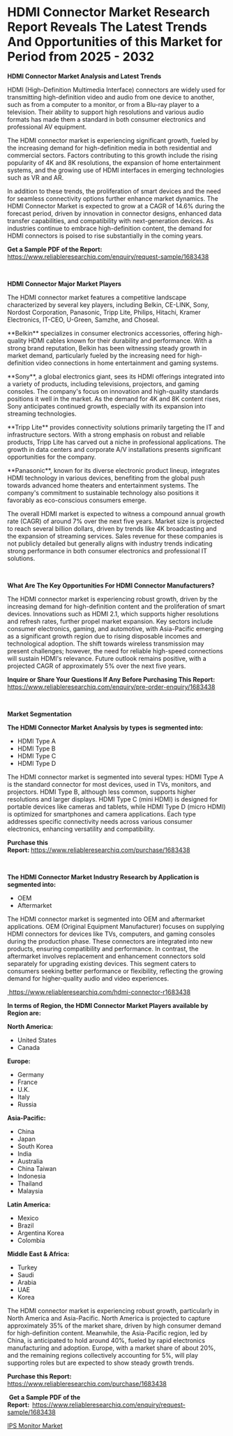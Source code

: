 <p><h1>HDMI Connector Market Research Report Reveals The Latest Trends And Opportunities of this Market for Period from 2025 - 2032</h1></p><p><strong>HDMI Connector Market Analysis and Latest Trends</strong></p>
<p><p>HDMI (High-Definition Multimedia Interface) connectors are widely used for transmitting high-definition video and audio from one device to another, such as from a computer to a monitor, or from a Blu-ray player to a television. Their ability to support high resolutions and various audio formats has made them a standard in both consumer electronics and professional AV equipment. </p><p>The HDMI connector market is experiencing significant growth, fueled by the increasing demand for high-definition media in both residential and commercial sectors. Factors contributing to this growth include the rising popularity of 4K and 8K resolutions, the expansion of home entertainment systems, and the growing use of HDMI interfaces in emerging technologies such as VR and AR. </p><p>In addition to these trends, the proliferation of smart devices and the need for seamless connectivity options further enhance market dynamics. The HDMI Connector Market is expected to grow at a CAGR of 14.6% during the forecast period, driven by innovation in connector designs, enhanced data transfer capabilities, and compatibility with next-generation devices. As industries continue to embrace high-definition content, the demand for HDMI connectors is poised to rise substantially in the coming years.</p></p>
<p><strong>Get a Sample PDF of the Report:&nbsp;</strong> <a href="https://www.reliableresearchiq.com/enquiry/request-sample/1683438?utm_campaign=2224&utm_medium=2&utm_source=Github&utm_content=ia&utm_term=10022025&utm_id=hdmi-connector">https://www.reliableresearchiq.com/enquiry/request-sample/1683438</a></p>
<p>&nbsp;</p>
<p><strong>HDMI Connector Major Market Players</strong></p>
<p><p>The HDMI connector market features a competitive landscape characterized by several key players, including Belkin, CE-LINK, Sony, Nordost Corporation, Panasonic, Tripp Lite, Philips, Hitachi, Kramer Electronics, IT-CEO, U-Green, Samzhe, and Choseal.</p><p>**Belkin** specializes in consumer electronics accessories, offering high-quality HDMI cables known for their durability and performance. With a strong brand reputation, Belkin has been witnessing steady growth in market demand, particularly fueled by the increasing need for high-definition video connections in home entertainment and gaming systems.</p><p>**Sony**, a global electronics giant, sees its HDMI offerings integrated into a variety of products, including televisions, projectors, and gaming consoles. The company's focus on innovation and high-quality standards positions it well in the market. As the demand for 4K and 8K content rises, Sony anticipates continued growth, especially with its expansion into streaming technologies.</p><p>**Tripp Lite** provides connectivity solutions primarily targeting the IT and infrastructure sectors. With a strong emphasis on robust and reliable products, Tripp Lite has carved out a niche in professional applications. The growth in data centers and corporate A/V installations presents significant opportunities for the company.</p><p>**Panasonic**, known for its diverse electronic product lineup, integrates HDMI technology in various devices, benefiting from the global push towards advanced home theaters and entertainment systems. The company's commitment to sustainable technology also positions it favorably as eco-conscious consumers emerge.</p><p>The overall HDMI market is expected to witness a compound annual growth rate (CAGR) of around 7% over the next five years. Market size is projected to reach several billion dollars, driven by trends like 4K broadcasting and the expansion of streaming services. Sales revenue for these companies is not publicly detailed but generally aligns with industry trends indicating strong performance in both consumer electronics and professional IT solutions.</p></p>
<p>&nbsp;</p>
<p><strong>What Are The Key Opportunities For HDMI Connector Manufacturers?</strong></p>
<p><p>The HDMI connector market is experiencing robust growth, driven by the increasing demand for high-definition content and the proliferation of smart devices. Innovations such as HDMI 2.1, which supports higher resolutions and refresh rates, further propel market expansion. Key sectors include consumer electronics, gaming, and automotive, with Asia-Pacific emerging as a significant growth region due to rising disposable incomes and technological adoption. The shift towards wireless transmission may present challenges; however, the need for reliable high-speed connections will sustain HDMI's relevance. Future outlook remains positive, with a projected CAGR of approximately 5% over the next five years.</p></p>
<p><strong>Inquire or Share Your Questions If Any Before Purchasing This Report:</strong> <a href="https://www.reliableresearchiq.com/enquiry/pre-order-enquiry/1683438?utm_campaign=2224&utm_medium=2&utm_source=Github&utm_content=ia&utm_term=10022025&utm_id=hdmi-connector">https://www.reliableresearchiq.com/enquiry/pre-order-enquiry/1683438</a></p>
<p>&nbsp;</p>
<p><strong>Market Segmentation</strong></p>
<p><strong>The HDMI Connector Market Analysis by types is segmented into:</strong></p>
<p><ul><li>HDMI Type A</li><li>HDMI Type B</li><li>HDMI Type C</li><li>HDMI Type D</li></ul></p>
<p><p>The HDMI connector market is segmented into several types: HDMI Type A is the standard connector for most devices, used in TVs, monitors, and projectors. HDMI Type B, although less common, supports higher resolutions and larger displays. HDMI Type C (mini HDMI) is designed for portable devices like cameras and tablets, while HDMI Type D (micro HDMI) is optimized for smartphones and camera applications. Each type addresses specific connectivity needs across various consumer electronics, enhancing versatility and compatibility.</p></p>
<p><strong>Purchase this Report:&nbsp;</strong><a href="https://www.reliableresearchiq.com/purchase/1683438?utm_campaign=2224&utm_medium=2&utm_source=Github&utm_content=ia&utm_term=10022025&utm_id=hdmi-connector">https://www.reliableresearchiq.com/purchase/1683438</a></p>
<p>&nbsp;</p>
<p><strong>The HDMI Connector Market Industry Research by Application is segmented into:</strong></p>
<p><ul><li>OEM</li><li>Aftermarket</li></ul></p>
<p><p>The HDMI connector market is segmented into OEM and aftermarket applications. OEM (Original Equipment Manufacturer) focuses on supplying HDMI connectors for devices like TVs, computers, and gaming consoles during the production phase. These connectors are integrated into new products, ensuring compatibility and performance. In contrast, the aftermarket involves replacement and enhancement connectors sold separately for upgrading existing devices. This segment caters to consumers seeking better performance or flexibility, reflecting the growing demand for higher-quality audio and video experiences.</p></p>
<p><a href="https://www.reliableresearchiq.com/hdmi-connector-r1683438?utm_campaign=2224&utm_medium=2&utm_source=Github&utm_content=ia&utm_term=10022025&utm_id=hdmi-connector">&nbsp;https://www.reliableresearchiq.com/hdmi-connector-r1683438</a></p>
<p><strong>In terms of Region, the HDMI Connector Market Players available by Region are:</strong></p>
<p>
    <p> <strong> North America: </strong>
        <ul>
            <li>United States</li>
            <li>Canada</li>
        </ul>
        </p> 
    <p> <strong> Europe: </strong>
        <ul>
            <li>Germany</li>
            <li>France</li>
            <li>U.K.</li>
            <li>Italy</li>
            <li>Russia</li>
        </ul>
        </p> 
    <p> <strong> Asia-Pacific: </strong>
        <ul>
            <li>China</li>
            <li>Japan</li>
            <li>South Korea</li>
            <li>India</li>
            <li>Australia</li>
            <li>China Taiwan</li>
            <li>Indonesia</li>
            <li>Thailand</li>
            <li>Malaysia</li>
        </ul>
        </p> 
    <p> <strong> Latin America: </strong>
        <ul>
            <li>Mexico</li>
            <li>Brazil</li>
            <li>Argentina Korea</li>
            <li>Colombia</li>
        </ul>
        </p> 
    <p> <strong> Middle East & Africa: </strong>
        <ul>
            <li>Turkey</li>
            <li>Saudi</li>
            <li>Arabia</li>
            <li>UAE</li>
            <li>Korea</li>
        </ul>
    </p>
    </p>
<p><p>The HDMI connector market is experiencing robust growth, particularly in North America and Asia-Pacific. North America is projected to capture approximately 35% of the market share, driven by high consumer demand for high-definition content. Meanwhile, the Asia-Pacific region, led by China, is anticipated to hold around 40%, fueled by rapid electronics manufacturing and adoption. Europe, with a market share of about 20%, and the remaining regions collectively accounting for 5%, will play supporting roles but are expected to show steady growth trends.</p></p>
<p><strong>Purchase this Report: </strong><a href="https://www.reliableresearchiq.com/purchase/1683438?utm_campaign=2224&utm_medium=2&utm_source=Github&utm_content=ia&utm_term=10022025&utm_id=hdmi-connector">https://www.reliableresearchiq.com/purchase/1683438</a></p>
<p>&nbsp;<strong>Get a Sample PDF of the Report:&nbsp;&nbsp;</strong><a href="https://www.reliableresearchiq.com/enquiry/request-sample/1683438?utm_campaign=2224&utm_medium=2&utm_source=Github&utm_content=ia&utm_term=10022025&utm_id=hdmi-connector">https://www.reliableresearchiq.com/enquiry/request-sample/1683438</a></p>
<p><strong></strong></p>
<p><p><a href="https://github.com/gerdabatiskzv9/Market-Research-Report-List-1/blob/main/ips-monitor-market.md?utm_campaign=2224&utm_medium=2&utm_source=Github&utm_content=ia&utm_term=10022025&utm_id=hdmi-connector">IPS Monitor Market</a></p></p>